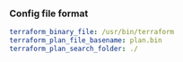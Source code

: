 ### Config file format
```yaml
terraform_binary_file: /usr/bin/terraform
terraform_plan_file_basename: plan.bin
terraform_plan_search_folder: ./
```
